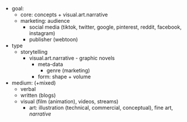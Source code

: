 - goal: 
	- core: concepts + visual.art.narrative 
	- marketing: audience
		- social media (tiktok, twitter, google, pinterest, reddit, facebook, instagram)
		- publisher (webtoon)
- type 
	- storytelling
		- visual.art.narrative - graphic novels
			- meta-data 
				- genre (marketing)
			- form: shape + volume
- medium: (+mixed) 
	- verbal 
	- written (blogs)
	- visual (film (animation), videos, streams)
		- art: illustration (technical, commercial, conceptual), fine art, *narrative* 